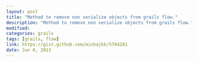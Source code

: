 ```yaml
---
layout: post
title: "Method to remove non serialize objects from grails flow."
description: "Method to remove non serialize objects from grails flow."
modified:
categories: grails
tags: [grails, flow]
link: https://gist.github.com/minhajkk/5704281
date: Jun 4, 2013
---
```

<script src="https://gist.github.com/minhajkk/5704281.js"></script>
